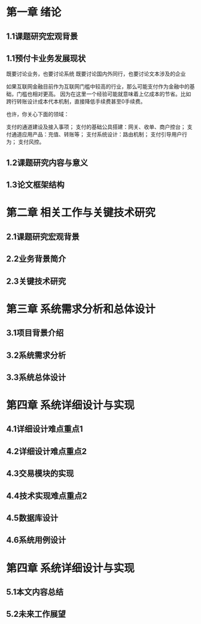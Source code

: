 # 第一章 绪论 #
## 1.1课题研究宏观背景 ##
## 1.1预付卡业务发展现状 ##


既要讨论业务，也要讨论系统
既要讨论国内外同行，也要讨论文本涉及的企业

如果互联网金融目前作为互联网门槛中较高的行业，那么可能支付作为金融中的基础，门槛也相对更高。 因为在这里一个经验可能就意味着上亿成本的节省。比如跨行转账设计成本代本机制，直接降低手续费甚至0手续费。

也许，你关心下面的领域：

支付的通道建设及接入事项；
支付的基础公具搭建：网关、收单、商户控台；
支付通道应用产品：充值、转账等；
支付系统设计：路由机制；
支付引导用户行为；
支付风控。

## 1.2课题研究内容与意义 ##


## 1.3论文框架结构 ##


# 第二章 相关工作与关键技术研究 #
## 2.1课题研究宏观背景 ##


## 2.2业务背景简介 ##


## 2.3关键技术研究 ##


# 第三章 系统需求分析和总体设计 #
## 3.1项目背景介绍 ##




## 3.2系统需求分析 ##




## 3.3系统总体设计 ##



# 第四章 系统详细设计与实现 #
## 4.1详细设计难点重点1 ##


## 4.2详细设计难点重点2 ##


## 4.3交易模块的实现 ##

## 4.4技术实现难点重点2 ##


## 4.5数据库设计 ##


## 4.6系统用例设计 ##


# 第四章 系统详细设计与实现 #
## 5.1本文内容总结 ##


## 5.2未来工作展望 ##